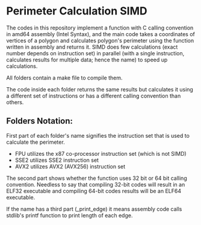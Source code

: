 # Perimeter Calculation SIMD

The codes in this repository implement a function with C calling convention in amd64 assembly (Intel Syntax), and the main code takes a coordinates of vertices of a polygon and calculates polygon's perimeter using the function written in assembly and returns it. SIMD does few calculations (exact number depends on instruction set) in parallel (with a single instruction, calculates results for multiple data; hence the name) to speed up calculations.

All folders contain a make file to compile them.

The code inside each folder returns the same results but calculates it using a different set of instructions or has a different calling convention than others.

## Folders Notation:

First part of each folder's name signifies the instruction set that is used to calculate the perimeter.

* FPU utilizes the x87 co-processor instruction set (which is not SIMD)
* SSE2 utilizes SSE2 instruction set
* AVX2 utilizes AVX2 (AVX256) instruction set

The second part shows whether the function uses 32 bit or 64 bit calling convention. Needless to say that compiling 32-bit codes will result in an ELF32 executable and compiling 64-bit codes results will be an ELF64 executable.

If the name has a third part (_print_edge) it means assembly code calls stdlib's printf function to print length of each edge.


